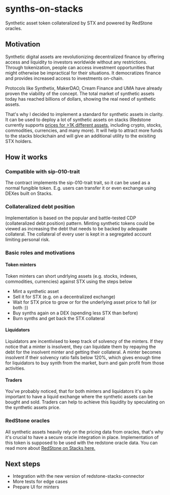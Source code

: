 # synths-on-stacks

Synthetic asset token collateralized by STX and powered by RedStone oracles.

## Motivation

Synthetic digital assets are revolutionizing decentralized finance by offering access and liquidity to investors worldwide without any restrictions. Through tokenization, people can access investment opportunities that might otherwise be impractical for their situations. It democratizes finance and provides increased access to investments on-chain.

Protocols like Synthetix, MakerDAO, Cream Finance and UMA have already proven the viability of the concept. The total market of synthetic assets today has reached billions of dollars, showing the real need of synthetic assets.

That's why I decided to implement a standard for synthetic assets in clarity. It can be used to deploy a lot of synthetic assets on stacks (Redstone currently supports [prices for >1K different assets](https://app.redstone.finance/), including crypto, stocks, commodities, currencies, and many more). It will help to attract more funds to the stacks blockchain and will give an additional utility to the exisiting STX holders.

## How it works

### Compatible with sip-010-trait

The contract implements the sip-010-trait trait, so it can be used as a normal fungible token. E.g. users can transfer it or even exchange using DEXes built on Stacks.

### Collateralized debt position

Implementation is based on the popular and battle-tested CDP (collateralized debt position) pattern. Minting synthetic tokens could be viewed as increasing the debt that needs to be backed by adequate collateral. The collateral of every user is kept in a segregated account limiting personal risk.

### Basic roles and motivations

#### Token minters

Token minters can short undrlying assets (e.g. stocks, indexes, commodities, currencies) against STX using the steps below

- Mint a synthetic asset
- Sell it for STX (e.g. on a decentralized exchange)
- Wait for STX price to grow or for the underlying asset price to fall (or both :))
- Buy synths again on a DEX (spending less STX than before)
- Burn synths and get back the STX collateral

#### Liquidators

Liquidators are incentivised to keep track of solvency of the minters. If they notice that a minter is insolvent, they can liquidate them by repaying the debt for the insolvent minter and getting their collateral. A minter becomes insolvent if their solvency ratio falls below 120%, which gives enough time for liquidators to buy synth from the market, burn and gain profit from those activities.

#### Traders

You've probably noticed, that for both minters and liquidators it's quite important to have a liquid exchange where the synthetic assets can be bought and sold. Traders can help to achieve this liquidity by speculating on the synthetic assets price.

### RedStone oracles

All synthetic assets heavily rely on the pricing data from oracles, that's why it's crucial to have a secure oracle integration in place. Implementation of this token is supposed to be used with the redstone oracle data. You can read more about [RedStone on Stacks here.](https://stacks.org/redstone)

## Next steps

- Integration with the new version of redstone-stacks-connector
- More tests for edge cases
- Prepare UI for minters
